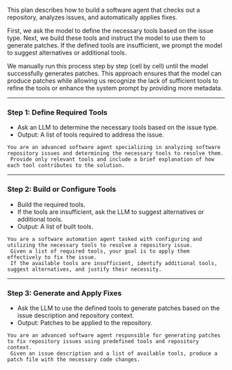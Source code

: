 This plan describes how to build a software agent that checks out a repository, analyzes issues, and automatically applies fixes.

First, we ask the model to define the necessary tools based on the issue type. Next, we build these tools and instruct the model to use them to generate patches. If the defined tools are insufficient, we prompt the model to suggest alternatives or additional tools.

We manually run this process step by step (cell by cell) until the model successfully generates patches. This approach ensures that the model can produce patches while allowing us recognize the lack of sufficient tools to refine the tools or enhance the system prompt by providing more metadata.

---

### **Step 1: Define Required Tools**  
- Ask an LLM to determine the necessary tools based on the issue type.  
- Output: A list of tools required to address the issue.

```
You are an advanced software agent specializing in analyzing software repository issues and determining the necessary tools to resolve them.
 Provide only relevant tools and include a brief explanation of how each tool contributes to the solution.
```

---

### **Step 2: Build or Configure Tools**  
- Build the required tools.  
- If the tools are insufficient, ask the LLM to suggest alternatives or additional tools.  
- Output: A list of built tools.


```
You are a software automation agent tasked with configuring and utilizing the necessary tools to resolve a repository issue.
 Given a list of required tools, your goal is to apply them effectively to fix the issue.
 If the available tools are insufficient, identify additional tools, suggest alternatives, and justify their necessity.
```

---

### **Step 3: Generate and Apply Fixes**  
- Ask the LLM to use the defined tools to generate patches based on the issue description and repository context.  
- Output: Patches to be applied to the repository.  

```
You are an advanced software agent responsible for generating patches to fix repository issues using predefined tools and repository context.
 Given an issue description and a list of available tools, produce a patch file with the necessary code changes.   
```